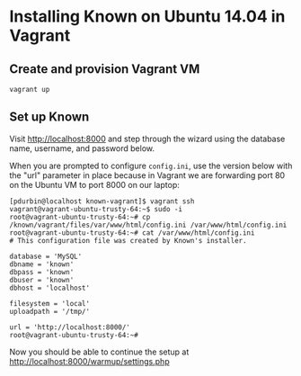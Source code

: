 # Installing Known on Ubuntu 14.04 in Vagrant

## Create and provision Vagrant VM 

`vagrant up`

## Set up Known

Visit <http://localhost:8000> and step through the wizard using the database name, username, and password below.

When you are prompted to configure `config.ini`, use the version below with the "url" parameter in place because in Vagrant we are forwarding port 80 on the Ubuntu VM to port 8000 on our laptop:

    [pdurbin@localhost known-vagrant]$ vagrant ssh
    vagrant@vagrant-ubuntu-trusty-64:~$ sudo -i
    root@vagrant-ubuntu-trusty-64:~# cp /known/vagrant/files/var/www/html/config.ini /var/www/html/config.ini
    root@vagrant-ubuntu-trusty-64:~# cat /var/www/html/config.ini
    # This configuration file was created by Known's installer.

    database = 'MySQL'
    dbname = 'known'
    dbpass = 'known'
    dbuser = 'known'
    dbhost = 'localhost'

    filesystem = 'local'
    uploadpath = '/tmp/'

    url = 'http://localhost:8000/'
    root@vagrant-ubuntu-trusty-64:~# 

Now you should be able to continue the setup at <http://localhost:8000/warmup/settings.php>
